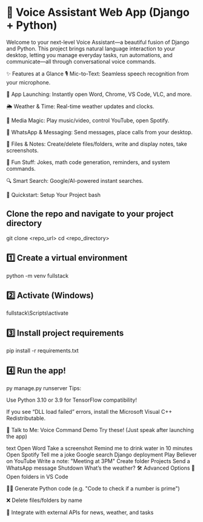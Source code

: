 # 🎤 Voice Assistant Web App (Django + Python)
Welcome to your next-level Voice Assistant—a beautiful fusion of Django and Python. This project brings natural language interaction to your desktop, letting you manage everyday tasks, run automations, and communicate—all through conversational voice commands.

✨ Features at a Glance
🎙️ Mic-to-Text: Seamless speech recognition from your microphone.

🚀 App Launching: Instantly open Word, Chrome, VS Code, VLC, and more.

🌦️ Weather & Time: Real-time weather updates and clocks.

🎵 Media Magic: Play music/video, control YouTube, open Spotify.

📶 WhatsApp & Messaging: Send messages, place calls from your desktop.

📝 Files & Notes: Create/delete files/folders, write and display notes, take screenshots.

🤖 Fun Stuff: Jokes, math code generation, reminders, and system commands.

🔍 Smart Search: Google/AI-powered instant searches.

🏁 Quickstart: Setup Your Project
bash
## Clone the repo and navigate to your project directory
git clone <repo_url>
cd <repo_directory>

## 1️⃣ Create a virtual environment
python -m venv fullstack

## 2️⃣ Activate (Windows)
fullstack\Scripts\activate

## 3️⃣ Install project requirements
pip install -r requirements.txt

## 4️⃣ Run the app!
py manage.py runserver
Tips:

Use Python 3.10 or 3.9 for TensorFlow compatibility!

If you see “DLL load failed” errors, install the Microsoft Visual C++ Redistributable.

🎤 Talk to Me: Voice Command Demo
Try these! (Just speak after launching the app)

text
Open Word
Take a screenshot
Remind me to drink water in 10 minutes
Open Spotify
Tell me a joke
Google search Django deployment
Play Believer on YouTube
Write a note: "Meeting at 3PM"
Create folder Projects
Send a WhatsApp message
Shutdown
What’s the weather?
🛠️ Advanced Options
📂 Open folders in VS Code

🧑‍💻 Generate Python code (e.g. "Code to check if a number is prime")

❌ Delete files/folders by name

🔗 Integrate with external APIs for news, weather, and tasks
